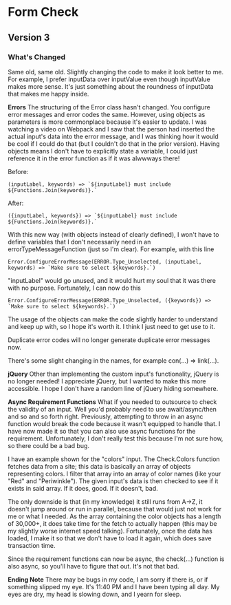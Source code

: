 # Form Check <br>
## Version 3 <br>

### What's Changed <br>
Same old, same old. Slightly changing the code to make it look better to me. For example, I prefer inputData over inputValue even though inputValue makes more sense. It's just something about the roundness of inputData that makes me happy inside.


**Errors**
The structuring of the Error class hasn't changed. You configure error messages and error codes the same. However, using objects as parameters is more commonplace because it's easier to update. I was watching a video on Webpack and I saw that the person had inserted the actual input's data into the error message, and I was thinking how it would be cool if I could do that (but I couldn't do that in the prior version). Having objects means I don't have to explicitly state a variable, I could just reference it in the error function as if it was alwwways there!

Before:<br>
```
(inputLabel, keywords) => `${inputLabel} must include ${Functions.Join(keywords)}.`
```

After:<br>
```
({inputLabel, keywords}) => `${inputLabel} must include ${Functions.Join(keywords)}.`
```

With this new way (with objects instead of clearly defined), I won't have to define variables that I don't necessarily need in an errorTypeMessageFunction (just so I'm clear).
For example, with this line<br>
```
Error.ConfigureErrorMessage(ERROR.Type_Unselected, (inputLabel, keywords) => `Make sure to select ${keywords}.`)
```
"inputLabel" would go unused, and it would hurt my soul that it was there with no purpose. Fortunately, I can now do this<br>
```
Error.ConfigureErrorMessage(ERROR.Type_Unselected, ({keywords}) => `Make sure to select ${keywords}.`)
```

The usage of the objects can make the code slightly harder to understand and keep up with, so I hope it's worth it. I think I just need to get use to it.<br>

Duplicate error codes will no longer generate duplicate error messages now.<br>

There's some slight changing in the names, for example con(...) => link(...).<br>

**jQuery**
Other than implementing the custom input's functionality, jQuery is no longer needed! I appreciate jQuery, but I wanted to make this more accessible. I hope I don't have a random line of jQuery hiding somewhere.<br>

**Async Requirement Functions**
What if you needed to outsource to check the validity of an input. Well you'd probably need to use await/async/then and so and so forth right. Previously, attempting to throw in an async function would break the code because it wasn't equipped to handle that. I have now made it so that you can also use async functions for the requirement. Unfortunately, I don't really test this because I'm not sure how, so there could be a bad bug.<br>

I have an example shown for the "colors" input. The Check.Colors function fetches data from a site; this data is basically an array of objects representing colors. I filter that array into an array of color names (like your "Red" and "Periwinkle"). The given input's data is then checked to see if it exists in said array.
If it does, good. If it doesn't, bad.<br>

The only downside is that (in my knowledge) it still runs from A->Z, it doesn't jump around or run in parallel, because that would just not work for me or what I needed. As the array containing the color objects has a length of 30,000+, it does take time for the fetch to actually happen (this may be my slightly worse internet speed talking). Fortunately, once the data has loaded, I make it so that we don't have to load it again, which does save transaction time.<br>

Since the requirement functions can now be async, the check(...) function is also async, so you'll have to figure that out. It's not that bad.<br>

**Ending Note**
There may be bugs in my code, I am sorry if there is, or if something slipped my eye. It's 11:40 PM and I have been typing all day. My eyes are dry, my head is slowing down, and I yearn for sleep.

